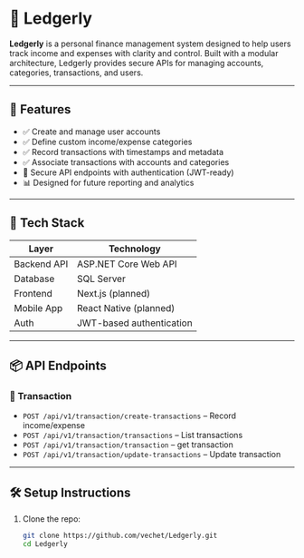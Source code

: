 ﻿# 📒 Ledgerly

**Ledgerly** is a personal finance management system designed to help users track income and expenses with clarity and control. Built with a modular architecture, Ledgerly provides secure APIs for managing accounts, categories, transactions, and users.

---

## 🚀 Features

- ✅ Create and manage user accounts
- ✅ Define custom income/expense categories
- ✅ Record transactions with timestamps and metadata
- ✅ Associate transactions with accounts and categories
- 🔐 Secure API endpoints with authentication (JWT-ready)
- 📊 Designed for future reporting and analytics

---

## 🧱 Tech Stack

| Layer       | Technology               |
| ----------- | ------------------------ |
| Backend API | ASP.NET Core Web API     |
| Database    | SQL Server               |
| Frontend    | Next.js (planned)        |
| Mobile App  | React Native (planned)   |
| Auth        | JWT-based authentication |

---

## 📦 API Endpoints

<!--
### 🔐 Authentication

- `POST /api/auth/register` – Create a new user
- `POST /api/auth/login` – Authenticate and receive JWT

### 👤 User

- `GET /api/users/{id}` – Get user profile
- `PUT /api/users/{id}` – Update user info

### 💼 Account

- `POST /api/accounts` – Create account
- `GET /api/accounts` – List accounts

### 🗂️ Category

- `POST /api/categories` – Create category
- `GET /api/categories` – List categories -->

### 💸 Transaction

- `POST /api/v1/transaction/create-transactions` – Record income/expense
- `POST /api/v1/transaction/transactions` – List transactions
- `POST /api/v1/transaction/transaction` – get transaction
- `POST /api/v1/transaction/update-transactions` – Update transaction

---

## 🛠️ Setup Instructions

1. Clone the repo:
   ```bash
   git clone https://github.com/vechet/Ledgerly.git
   cd Ledgerly
   ```
